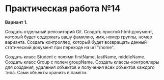 # Практическая работа №14

**Вариант 1.**

Создать отдельный репозиторий Git. Создать простой html-документ, который будет
содержать вашу фамилию, имя, номер группы, номер варианта. Создать контроллер,
который будет возвращать данный статический документ при переходе на url "/home".

Создать класс Student с полями firstName, lastName, middleName. Создать класс
Group с полем groupName. Создать классы-контроллеры для создания, удаления
объектов и получения всех объектов каждого типа. Сами объекты хранить в памяти.
